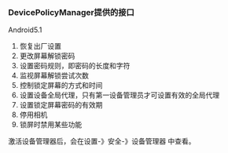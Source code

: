 ### DevicePolicyManager提供的接口

Android5.1

1. 恢复出厂设置
2. 更改屏幕解锁密码
3. 设置密码规则，即密码的长度和字符
4. 监视屏幕解锁尝试次数
5. 控制锁定屏幕的方式和时间
6. 设置设备全局代理，只有第一设备管理员才可设置有效的全局代理
7. 设置锁定屏幕密码的有效期
8. 停用相机
9. 锁屏时禁用某些功能

激活设备管理器后，会在设置-》安全-》设备管理器 中查看。
